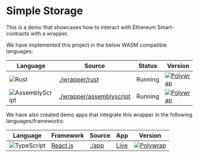 # Simple Storage
This is a demo that showcases how to interact with Ethereum Smart-contracts with a wrapper.

We have implemented this project in the below WASM compatible languages:

| Language | Source | Status | Version                                                                                                                               |
|----------|--------|--------|---------------------------------------------------------------------------------------------------------------------------------------|
| ![Rust](https://img.shields.io/badge/Rust-ffffff?style=for-the-badge&labelColor=ffff99&logoColor=000000&logo=rust) | [./wrapper/rust](./wrapper/rust) |Running                                              | [![Polywrap](https://img.shields.io/badge/Polywrap-0.10.0-blue?style=for-the-badge)](https://www.npmjs.com/package/polywrap/v/0.10.0) |
| ![AssemblyScript](https://img.shields.io/badge/AssemblyScript-007AAC?style=for-the-badge&labelColor=ffffff&logoColor=007AAC&logo=assemblyscript) | [./wrapper/assemblyscript](./wrapper/assemblyscript/) | Running                                              | [![Polywrap](https://img.shields.io/badge/Polywrap-0.10.0-blue?style=for-the-badge)](https://www.npmjs.com/package/polywrap/v/0.10.0)   |

We have also created demo apps that integrate this wrapper in the following languages/frameworks:

| Language | Framework | Source | App | Version |
|----------|-----------|--------|---------|---------|
| ![TypeScript](https://img.shields.io/badge/TypeScript-3178C6?style=for-the-badge&labelColor=ffffff&logoColor=3178C6&logo=typescript) | [React.js](https://reactjs.org/) | [./app](./app)  | [Live](https://helloworld.demo.polywrap.io/) | [![Polywrap](https://img.shields.io/badge/Polywrap-0.10.0-blue?style=for-the-badge)](https://www.npmjs.com/package/polywrap/v/0.10.0) |